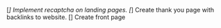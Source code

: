 [*] Implement recaptcha on landing pages.
[*] Create thank you page with backlinks to website.
[] Create front page
